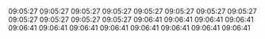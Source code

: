 09:05:27
09:05:27
09:05:27
09:05:27
09:05:27
09:05:27
09:05:27
09:05:27
09:05:27
09:05:27
09:05:27
09:05:27
09:06:41
09:06:41
09:06:41
09:06:41
09:06:41
09:06:41
09:06:41
09:06:41
09:06:41
09:06:41
09:06:41
09:06:41
